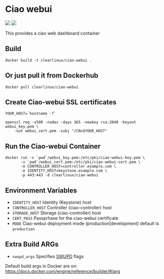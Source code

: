 Ciao webui
==========
[![](https://images.microbadger.com/badges/image/clearlinux/ciao-webui.svg)](http://microbadger.com/images/clearlinux/ciao-webui "Get your own image badge on microbadger.com")
[![](https://images.microbadger.com/badges/version/clearlinux/ciao-webui.svg)](http://microbadger.com/images/clearlinux/ciao-webui "Get your own version badge on microbadger.com")

This provides a ciao web dashboard container

Build
-----
```
docker build -t clearlinux/ciao-webui .
```

Or just pull it from Dockerhub
------------------------------
```
docker pull clearlinux/ciao-webui
```
Create Ciao-webui SSL certificates
----------------------------------
```
YOUR_HOST=`hostname -f`

openssl req -x509 -nodes -days 365 -newkey rsa:2048 -keyout webui_key.pem \
    -out webui_cert.pem -subj "/CN=$YOUR_HOST"
```

Run the Ciao-webui Container
----------------------------
```
docker run -v `pwd`/webui_key.pem:/etc/pki/ciao-webui-key.pem \
       -v `pwd`/webui_cert.pem:/etc/pki/ciao-webui-cert.pem \
       -e CONTROLLER_HOST=controller.example.com \
       -e IDENTITY_HOST=keystone.example.com \
       -p 443:443 -d clearlinux/ciao-webui
```

Environment Variables
---------------------
- ``IDENTITY_HOST``
  Identity (Keystone) host
- ``CONTROLLER_HOST``
  Controller (ciao-controller) host
- ``STORAGE_HOST``
  Storage (ciao-controller) host
- ``CERT_PASS``
  Passprhase for the ciao-webui certificate
- ``MODE``
  Ciao-webui deployment mode (production|development)
  default is `production`

Extra Build ARGs
----------------
- ``swupd_args`` Specifies [SWUPD](https://clearlinux.org/documentation/swupdate_how_to_run_the_updater.html) flags

Default build args in Docker are on: https://docs.docker.com/engine/reference/builder/#/arg
